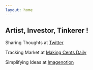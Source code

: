 ```yaml
---
layout: home
---
```


## Artist, Investor, Tinkerer ! 
<!-- Remove the following line if you don't want "Artist, Investor, Tinkerer" to appear twice -->
<!-- ## Artist, Investor, Tinkerer ! -->

Sharing Thoughts at [Twitter](https://twitter.com/home)

Tracking Market at [Making Cents Daily](https://makingcentsdaily.substack.com/)

Simplifying Ideas at [Imagenotion](https://imagenotion.substack.com/)


